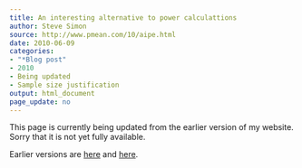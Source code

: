 ```yaml
---
title: An interesting alternative to power calculattions
author: Steve Simon
source: http://www.pmean.com/10/aipe.html
date: 2010-06-09
categories:
- "*Blog post"
- 2010
- Being updated
- Sample size justification
output: html_document
page_update: no
---
```


This page is currently being updated from the earlier version of my website. Sorry that it is not yet fully available.

<!---More--->

Earlier versions are [here][sim1] and [here][sim2].

[sim1]: http://www.pmean.com/10/aipe.html
[sim2]: http://new.pmean.com/aipe/
